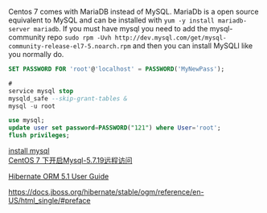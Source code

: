 Centos 7 comes with MariaDB instead of MySQL. MariaDb is a open source equivalent to MySQL and can be installed with `yum -y install mariadb-server mariadb`. If you must have mysql you need to add the mysql-community repo `sudo rpm -Uvh http://dev.mysql.com/get/mysql-community-release-el7-5.noarch.rpm` and then you can install MySQLl like you normally do.



```sql
SET PASSWORD FOR 'root'@'localhost' = PASSWORD('MyNewPass');  

# 
service mysql stop
mysqld_safe --skip-grant-tables &
mysql -u root

use mysql;
update user set password=PASSWORD("121") where User='root';
flush privileges;

```

[install mysql](https://dev.mysql.com/doc/mysql-yum-repo-quick-guide/en/#repo-qg-yum-installing)  
[CentOS 7 下开启Mysql-5.7.19远程访问](http://blog.csdn.net/u010758410/article/details/76381632)   


[Hibernate ORM 5.1 User Guide](https://docs.jboss.org/hibernate/orm/5.1/userguide/html_single/Hibernate_User_Guide.html#mapping-types)    


https://docs.jboss.org/hibernate/stable/ogm/reference/en-US/html_single/#preface
    